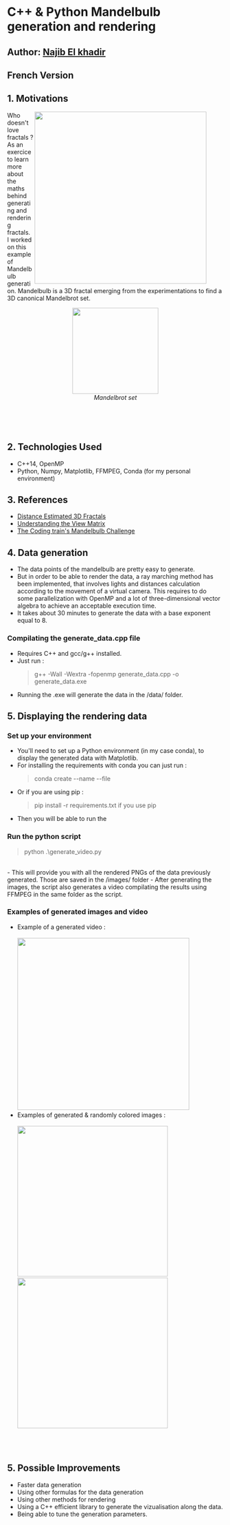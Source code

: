 # C++ & Python Mandelbulb generation and rendering

## Author: [Najib El khadir](https://github.com/NajibXY)
## French Version

## 1. Motivations

<figure text-align="right">
  <img align="right" src="https://github.com/NajibXY/Mandelbulb-with-Ray-marching/blob/master/mandelbulb.gif" width="400">
</figure>

Who doesn't love fractals ? </br>
As an exercice to learn more about the maths behind generating and rendering fractals. I worked on this example of Mandelbulb generation. Mandelbulb is a 3D fractal emerging from the experimentations to find a 3D canonical Mandelbrot set.
<p align="center">
  <img src="https://upload.wikimedia.org/wikipedia/commons/2/21/Mandel_zoom_00_mandelbrot_set.jpg" width="200">
  </br>
  <em>Mandelbrot set</em>
</p>

</br> </br>
</br>

## 2. Technologies Used

- C++14, OpenMP
- Python, Numpy, Matplotlib, FFMPEG, Conda (for my personal environment)

## 3. References

- [Distance Estimated 3D Fractals](http://blog.hvidtfeldts.net/index.php/2011/06/distance-estimated-3d-fractals-part-i/)
- [Understanding the View Matrix](https://www.3dgep.com/understanding-the-view-matrix/)
- [The Coding train's Mandelbulb Challenge](https://www.youtube.com/watch?v=NJCiUVGiNyA&ab_channel=TheCodingTrain)

## 4. Data generation

- The data points of the mandelbulb are pretty easy to generate.
- But in order to be able to render the data, a ray marching method has been implemented, that involves lights and distances calculation according to the movement of a virtual camera. This requires to do some parallelization with OpenMP and a lot of three-dimensional vector algebra to achieve an acceptable execution time.
- It takes about 30 minutes to generate the data with a base exponent equal to 8.

### Compilating the generate_data.cpp file

- Requires C++ and gcc/g++ installed.
- Just run :
  > g++ -Wall -Wextra -fopenmp generate_data.cpp -o generate_data.exe
- Running the .exe will generate the data in the /data/ folder.

## 5. Displaying the rendering data

### Set up your environment

- You'll need to set up a Python environment (in my case conda), to display the generated data with Matplotlib.
- For installing the requirements with conda you can just run :
  > conda create --name <env> --file <this file>
- Or if you are using pip :
  > pip install -r requirements.txt if you use pip
- Then you will be able to run the 

### Run the python script

> python .\generate_video.py
</br>
- This will provide you with all the rendered PNGs of the data previously generated. Those are saved in the /images/ folder
- After generating the images, the script also generates a video compilating the results using FFMPEG in the same folder as the script.
</br>

### Examples of generated images and video 

+ Example of a generated video :
   </br>
   </br>
  <img src="https://github.com/NajibXY/Mandelbulb-with-Ray-marching/blob/master/mandelbulb.gif" width="400">
  </br>
+ Examples of generated & randomly colored images :
  </br>
  </br>
  <img src="https://github.com/NajibXY/Mandelbulb-with-Ray-marching/blob/master/example1.png" width="350">
  </br>
  <img src="https://github.com/NajibXY/Mandelbulb-with-Ray-marching/blob/master/example2.png" width="350"> 

</br></br>

## 5. Possible Improvements

- Faster data generation
- Using other formulas for the data generation
- Using other methods for rendering
- Using a C++ efficient library to generate the vizualisation along the data.
- Being able to tune the generation parameters.

